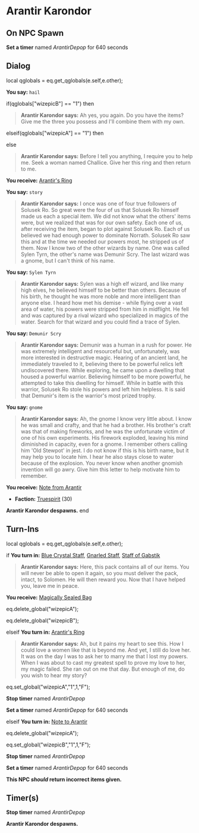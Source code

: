 # Arantir Karondor
## On NPC Spawn

**Set a timer** named *ArantirDepop* for 640 seconds
## Dialog

local qglobals = eq.get_qglobals(e.self,e.other);


**You say:** `hail`



if(qglobals["wizepicB"] == "1") then



>**Arantir Karondor says:** Ah yes, you again. Do you have the items? Give me the three you possess and I'll combine them with my own.


elseif(qglobals["wizepicA"] == "1") then






else



>**Arantir Karondor says:** Before I tell you anything, I require you to help me. Seek a woman named Challice. Give her this ring and then return to me.



**You receive:**  [Arantir's Ring](/item/14334)


**You say:** `story`



>**Arantir Karondor says:** I once was one of four true followers of Solusek Ro. So great were the four of us that Solusek Ro himself made us each a special item. We did not know what the others' items were, but we realized that was for our own safety. Each one of us, after receiving the item, began to plot against Solusek Ro. Each of us believed we had enough power to dominate Norrath. Solusek Ro saw this and at the time we needed our powers most, he stripped us of them. Now I know two of the other wizards by name. One was called Sylen Tyrn, the other's name was Demunir Scry. The last wizard was a gnome, but I can't think of his name.

**You say:** `Sylen Tyrn`



>**Arantir Karondor says:** Sylen was a high elf wizard, and like many high elves, he believed himself to be better than others. Because of his birth, he thought he was more noble and more intelligent than anyone else. I heard how met his demise - while flying over a vast area of water, his powers were stripped from him in midflight. He fell and was captured by a rival wizard who specialized in magics of the water. Search for that wizard and you could find a trace of Sylen.

**You say:** `Demunir Scry`



>**Arantir Karondor says:** Demunir was a human in a rush for power. He was extremely intelligent and resourceful but, unfortunately, was more interested in destructive magic. Hearing of an ancient land, he immediately traveled to it, believing there to be powerful relics left undiscovered there. While exploring, he came upon a dwelling that housed a powerful warrior. Believing himself to be more powerful, he attempted to take this dwelling for himself. While in battle with this warrior, Solusek Ro stole his powers and left him helpless. It is said that Demunir's item is the warrior's most prized trophy.

**You say:** `gnome`



>**Arantir Karondor says:** Ah, the gnome I know very little about. I know he was small and crafty, and that he had a brother. His brother's craft was that of making fireworks, and he was the unfortunate victim of one of his own experiments. His firework exploded, leaving his mind diminished in capacity, even for a gnome. I remember others calling him 'Old Stewpot' in jest. I do not know if this is his birth name, but it may help you to locate him. I hear he also stays close to water because of the explosion. You never know when another gnomish invention will go awry. Give him this letter to help motivate him to remember.


**You receive:**  [Note from Arantir](/item/18169)


* __Faction:__ [Truespirit](/faction/404) (30)











**Arantir Karondor despawns.**
end

## Turn-Ins



local qglobals = eq.get_qglobals(e.self,e.other);




if **You turn in:** [Blue Crystal Staff](/item/14337), [Gnarled Staff](/item/14338), [Staff of Gabstik](/item/14339)


>**Arantir Karondor says:** Here, this pack contains all of our items. You will never be able to open it again, so you must deliver the pack, intact, to Solomen. He will then reward you. Now that I have helped you, leave me in peace.


 **You receive:**  [Magically Sealed Bag](/item/14340) 


eq.delete_global("wizepicA");


eq.delete_global("wizepicB");

elseif **You turn in:** [Arantir's Ring](/item/14335)




>**Arantir Karondor says:** Ah, but it pains my heart to see this. How I could love a women like that is beyond me. And yet, I still do love her. It was on the day I was to ask her to marry me that I lost my powers. When I was about to cast my greatest spell to prove my love to her, my magic failed. She ran out on me that day. But enough of me, do you wish to hear my story?


eq.set_global("wizepicA","1",1,"F");


**Stop timer** named *ArantirDepop*


**Set a timer** named *ArantirDepop* for 640 seconds

elseif **You turn in:** [Note to Arantir](/item/18168)



eq.delete_global("wizepicA");


eq.set_global("wizepicB","1",1,"F");


**Stop timer** named *ArantirDepop*


**Set a timer** named *ArantirDepop* for 640 seconds

**This NPC *should* return incorrect items given.**

## Timer(s)

**Stop timer** named *ArantirDepop*

**Arantir Karondor despawns.**





